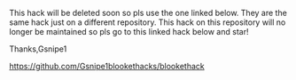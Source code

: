 This hack will be deleted soon so pls use the one linked below.
They are the same hack just on a different repository.
This hack on this repository will no longer be maintained so pls go to this linked hack below and star!


Thanks,Gsnipe1




https://github.com/Gsnipe1blookethacks/blookethack
